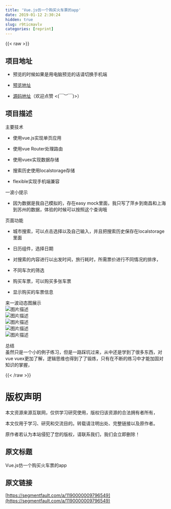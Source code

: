 ```yaml
---
title: 'Vue.js仿一个购买火车票的app' 
date: 2019-01-12 2:30:24
hidden: true
slug: r9ticmavlv
categories: [reprint]
---
```


{{< raw >}}

                    
<h2 id="articleHeader0">项目地址</h2>
<ul>
<li><p>预览的时候如果是用电脑预览的话请切换手机端</p></li>
<li><p><a href="https://hj0503.github.io/vue-buy-tickets/#/home/trainticket" rel="nofollow noreferrer" target="_blank">预览地址</a></p></li>
<li><p><a href="https://github.com/hj0503/vue-buy-tickets" rel="nofollow noreferrer" target="_blank">源码地址</a>（欢迎点赞 &lt;(￣︶￣)&gt;）</p></li>
</ul>
<h2 id="articleHeader1">项目描述</h2>
<p>主要技术</p>
<ul>
<li><p>使用vue.js实现单页应用</p></li>
<li><p>使用vue Router处理路由</p></li>
<li><p>使用vuex实现数据存储</p></li>
<li><p>搜索历史使用localstorage存储</p></li>
<li><p>flexible实现手机端兼容</p></li>
</ul>
<p>一波小提示</p>
<ul><li><p>因为数据是我自己模拟的，存在easy mock里面，我只写了萍乡到南昌和上海到苏州的数据，体验的时候可以按照这个查询哦</p></li></ul>
<p>页面功能</p>
<ul>
<li><p>城市搜索，可以点击选择以及自己输入，并且把搜索历史保存在localstorage里面</p></li>
<li><p>日历组件，选择日期</p></li>
<li><p>对搜索的内容进行以出发时间，旅行耗时，所需票价进行不同情况的排序，</p></li>
<li><p>不同车次的筛选</p></li>
<li><p>购买车票，可以购买多张车票</p></li>
<li><p>显示购买的车票信息</p></li>
</ul>
<p>来一波动态图展示<br><span class="img-wrap"><img data-src="/img/bVPgAK?w=476&amp;h=841" src="https://static.alili.tech/img/bVPgAK?w=476&amp;h=841" alt="图片描述" title="图片描述" style="cursor: pointer; display: inline;"></span><br><span class="img-wrap"><img data-src="/img/bVPgBg?w=472&amp;h=841" src="https://static.alili.tech/img/bVPgBg?w=472&amp;h=841" alt="图片描述" title="图片描述" style="cursor: pointer;"></span><br><span class="img-wrap"><img data-src="/img/bVPgBD?w=472&amp;h=841" src="https://static.alili.tech/img/bVPgBD?w=472&amp;h=841" alt="图片描述" title="图片描述" style="cursor: pointer; display: inline;"></span><br><span class="img-wrap"><img data-src="/img/bVPgBX?w=472&amp;h=841" src="https://static.alili.tech/img/bVPgBX?w=472&amp;h=841" alt="图片描述" title="图片描述" style="cursor: pointer;"></span><br><span class="img-wrap"><img data-src="/img/bVPgB2?w=472&amp;h=841" src="https://static.alili.tech/img/bVPgB2?w=472&amp;h=841" alt="图片描述" title="图片描述" style="cursor: pointer;"></span></p>
<p>总结<br>虽然只是一个小的例子练习，但是一路踩坑过来，从中还是学到了很多东西，对vue vuex更加了解，逻辑思维也得到了了锻炼，只有在不断的练习中才能加固对知识的掌握，</p>

                
{{< /raw >}}

# 版权声明
本文资源来源互联网，仅供学习研究使用，版权归该资源的合法拥有者所有，

本文仅用于学习、研究和交流目的。转载请注明出处、完整链接以及原作者。

原作者若认为本站侵犯了您的版权，请联系我们，我们会立即删除！

## 原文标题
Vue.js仿一个购买火车票的app

## 原文链接
[https://segmentfault.com/a/1190000009796549](https://segmentfault.com/a/1190000009796549)

